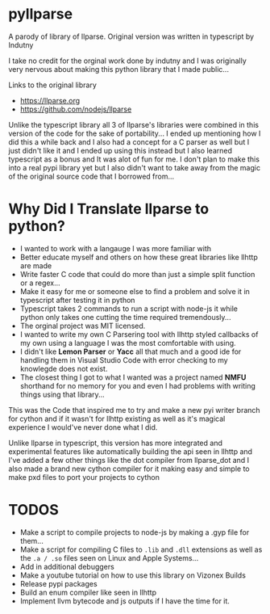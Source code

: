 # pyllparse
A parody of library of llparse. Original version was written in typescript by Indutny

I take no credit for the orginal work done by indutny and I was originally very nervous about making 
this python library that I made public... 

Links to the original library 
- https://llparse.org
- https://github.com/nodejs/llparse

Unlike the typescript library all 3 of llparse's libraries were combined in this version of the code for the sake of portability... 
I ended up mentioning how I did this a while back and I also had a concept for a C parser as well but I just didn't like it and I ended up using this instead but I also learned typescript as a bonus and It was alot of fun for me. I don't plan to make this into a real pypi library yet but I also didn't want to take away from the magic of the original source code that I borrowed from...

# Why Did I Translate llparse to python?
- I wanted to work with a langauge I was more familiar with
- Better educate myself and others on how these great libraries like llhttp are made
- Write faster C code that could do more than just a simple split function or a regex...
- Make it easy for me or someone else to find a problem and solve it in typescript after testing it in python
- Typescript takes 2 commands to run a script with node-js it while python only takes one cutting the time required tremendously...
- The orginal project was MIT licensed.
- I wanted to write my own C Parsering tool with llhttp styled callbacks of my own using a language I was the most comfortable with using.
- I didn't like __Lemon Parser__ or __Yacc__ all that much and a good ide for handling them in Visual Studio Code with error checking to my knowlegde does not exist.
- The closest thing I got to what I wanted was a project named __NMFU__ shorthand for no memory for you and even I had problems with writing things using that library...

This was the Code that inspired me to try and make a new pyi writer branch for cython and if it wasn't for llhttp 
existing as well as it's magical experience I would've never done what I did.

Unlike llparse in typescript, this version has more integrated and experimental features like automatically building the api seen in llhttp and 
I've added a few other things like the dot compiler from llparse_dot and I also made a brand new cython compiler 
for it making easy and simple to make pxd files to port your projects to cython 

# TODOS
- Make a script to compile projects to node-js by making a .gyp file for them...
- Make a script for compiling C files to `.lib` and `.dll` extensions as well as the `.a / .so` files seen on Linux and Apple Systems...
- Add in additional debuggers
- Make a youtube tutorial on how to use this library on Vizonex Builds
- Release pypi packages
- Build an enum compiler like seen in llhttp
- Implement llvm bytecode and js outputs if I have the time for it.
 
